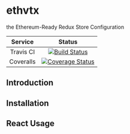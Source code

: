 # ethvtx

the Ethereum-Ready Redux Store Configuration

| Service | Status |
| :---: | :---: |
| Travis CI | [![Build Status](https://travis-ci.org/mortimr/ethvtx.svg?branch=develop)](https://travis-ci.org/mortimr/ethvtx) |
| Coveralls | [![Coverage Status](https://coveralls.io/repos/github/mortimr/ethvtx/badge.svg?branch=develop)](https://coveralls.io/github/mortimr/ethvtx?branch=develop) |

## Introduction

## Installation

## React Usage
